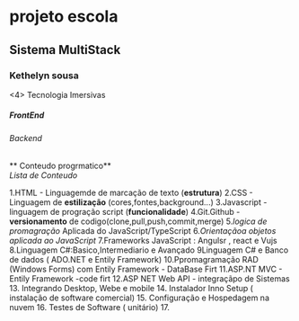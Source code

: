 <h1> projeto escola </h1>
 <h2> Sistema MultiStack </h2>
 <h3> Kethelyn sousa </h3>
 <4> Tecnologia Imersivas </h4>
 <h5> FrontEnd </H5> 
 <h6> Backend </h6>
 
 ** Conteudo progrmatico**<br>
 *Lista de Conteudo*
 
 1.HTML - Linguagemde de marcação de texto (**estrutura**)
 2.CSS - Linguagem de **estilização** (cores,fontes,background...)
 3.Javascript - linguagem de progração script (**funcionalidade**)
 4.Git.Github - **versionamento** de codigo(clone,pull,push,commit,merge)
 5.*logica de promagração* Aplicada do JavaScript/TypeScript
 6.*Orientaçãoa objetos aplicada ao JavaScript*
 7.Frameworks JavaScript : Angulsr , react e Vujs
 8.Linguagem C#:Basico,Intermediario e Avançado
 9Linguagem C# e Banco de dados ( ADO.NET e Entily Framework)
 10.Ppromagramação RAD (Windows Forms) com Entily Framework - DataBase Firt
 11.ASP.NT MVC - Entily Framework -code firt
 12.ASP NET Web API - integraçãpo de Sistemas
 13. Integrando Desktop, Webe e  mobile 
 14. Instalador Inno Setup ( instalação de software comercial)
 15. Configuração e Hospedagem na nuvem 
 16. Testes de Software ( unitário)
 17. 

